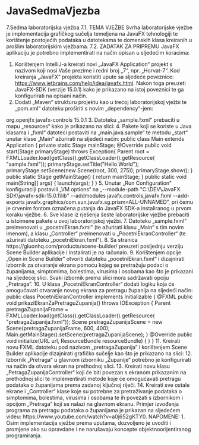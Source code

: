 # JavaSedmaVjezba


7.Sedma laboratorijska vježba
7.1. TEMA VJEŽBE
Svrha laboratorijske vježbe je implementacija grafičkog sučelja
temeljena na JavaFX tehnologiji te korištenje postojećih podataka u
datotekama te domenskih klasa kreiranih u prošlim laboratorijskim
vježbama.
7.2. ZADATAK ZA PRIPREMU
JavaFX aplikaciju je potrebno implementirati na način opisan u
sljedećim koracima:
1. Korištenjem IntelliJ-a kreirati novi „JavaFX Application“ projekt s
nazivom koji nosi Vaše prezime i redni broj „7“, npr. „Horvat-7“. Kod
kreiranja „JavaFX“ projekta koristiti upute sa sljedeće poveznice:
https://www.jetbrains.com/help/idea/javafx.html. Nakon toga
preuzeti JavaFX-SDK (verzije 15.0.1) kako je prikazano na istoj
poveznici te ga konfigurirati na opisani način.
2. Dodati „Maven“ strukturu projektu kao u trećoj laboratorijskoj vježbi
te „pom.xml“ datoteku proširiti s novim „dependency“-jem:
<dependency>
 <groupId>org.openjfx</groupId>
 <artifactId>javafx-controls</artifactId>
 <version>15.0.1</version>
</dependency>
3. Datoteku „sample.fxml“ prebaciti u mapu „resources“ kako je
prikazano na slici:
4. Pakete koji se koriste u Java klasama i „fxml“ datoteci postaviti na
„main.java.sample“ te metodu „start“ unutar klase „Main“ ažurirati
na sljedeći način:
public class Main extends Application {
 private static Stage mainStage;
 @Override
 public void start(Stage primaryStage) throws Exception{
 Parent root =
FXMLLoader.load(getClass().getClassLoader().getResource(
"sample.fxml"));
 primaryStage.setTitle("Hello World");
 primaryStage.setScene(new Scene(root, 300, 275));
 primaryStage.show();
 }
 public static Stage getMainStage() {
 return mainStage;
 }
 public static void main(String[] args) {
 launch(args);
 }
}
5. Unutar „Run Configuration“ konfiguraciji postavili „VM options“ na
„--module-path "C:\DEV\JavaFX SDK\javafx-sdk-15.0.1\lib" --addmodules javafx.controls,javafx.fxml --add-exports
javafx.graphics/com.sun.javafx.sg.prism=ALL-UNNAMED“, pri čemu je
crvenim fontom označena putanja do JavaFX SDK-a instaliranog u
prvom koraku vježbe.
6. Sve klase iz rješenja šeste laboratorijske vježbe prebaciti u istoimene
pakete u ovoj laboratorijskoj vježbi.
7. Datoteku „sample.fxml“ preimenovati u „pocetniEkran.fxml“ (te
ažurirati klasu „Main“ s tim novim imenom), a klasu „Controller“
preimenovati u „PocetniEkranController“ (te ažurirati datoteku
„pocetniEkran.fxml“).
8. Sa stranica https://gluonhq.com/products/scene-builder/ preuzeti
posljednju verziju Scene Builder aplikacije i instalirati je na računalo.
9. Korištenjem opcije „Open in Scene Builder“ otvoriti datoteku
„pocetniEkran.fxml“ i dizajnirati izbornik za otvaranje ekrana pomoću
kojeg se pretražuju podaci o županijama, simptomima, bolestima,
virusima i osobama kao što je prikazani na sljedećoj slici. Svaki
izbornik prema slici mora sadržavati opciju „Pretraga“.
10. U klasa „PocetniEkranController“ dodati logiku koja će
omogućavati otvaranje novog ekrana za pretragu županija na sljedeći
način:
public class PocetniEkranController implements Initializable {
 @FXML
 public void prikaziEkranZaPretraguZupanija() throws IOException {
 Parent pretragaZupanijaFrame =
 FXMLLoader.load(getClass().getClassLoader().getResource(
 "pretragaZupanija.fxml"));
 Scene pretragaZupanijaScene = new Scene(pretragaZupanijaFrame, 600, 400);
 Main.getMainStage().setScene(pretragaZupanijaScene);
 }
 @Override
 public void initialize(URL url, ResourceBundle resourceBundle) {
 }
}
11. Kreirati novu FXML datoteku pod nazivom „pretragaZupanija“ i
korištenjem Scene Builder aplikacije dizajnirati grafičko sučelje kao
što je prikazano na slici: 
12. Izbornik „Pretraga“ u glavnom izborniku „Županije“ potrebno je
konfigurirati na način da otvara ekran na prethodnoj slici.
13. Kreirati novu klasu „PetragaZupanijaController“ koji će biti
povezan s ekranom prikazanim na prethodnoj slici te implementirati
metode koje će omogućavati pretragu podataka o županijama prema
zadanoj ključnoj riječi.
14. Kreirati sve ostale ekrane i „Controller“ klase koje su potrebne za
pretraživanje podataka o simptomima, bolestima, virusima i
osobama te ih povezati s izbornikom i opcijom „Pretraga“ koji se
nalazi na glavnom ekranu.
Primjer izvođenja programa za pretragu podataka o županijama je
prikazan na sljedećem videu:
https://www.youtube.com/watch?v=a0j652gKTY0.
NAPOMENE:
1. Osim implementacija vježbe prema uputama, dozvoljeno je uvoditi i
promjene ako su opravdane i ne narušavaju koncepte objektnoorijentiranog programiranja.
